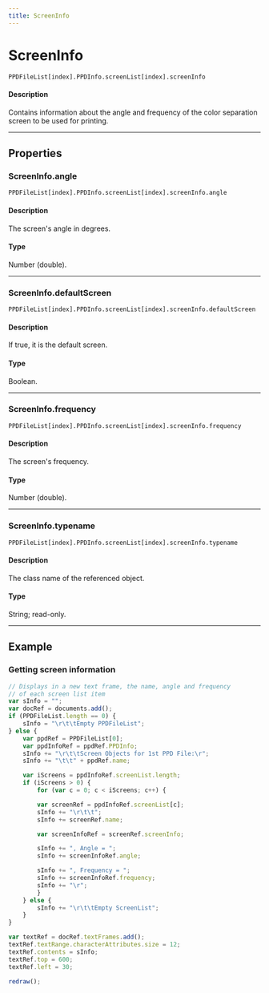 ```yaml
---
title: ScreenInfo
---
```

# ScreenInfo

`PPDFileList[index].PPDInfo.screenList[index].screenInfo`

#### Description

Contains information about the angle and frequency of the color separation screen to be used for printing.

---

## Properties

### ScreenInfo.angle

`PPDFileList[index].PPDInfo.screenList[index].screenInfo.angle`

#### Description

The screen's angle in degrees.

#### Type

Number (double).

---

### ScreenInfo.defaultScreen

`PPDFileList[index].PPDInfo.screenList[index].screenInfo.defaultScreen`

#### Description

If true, it is the default screen.

#### Type

Boolean.

---

### ScreenInfo.frequency

`PPDFileList[index].PPDInfo.screenList[index].screenInfo.frequency`

#### Description

The screen's frequency.

#### Type

Number (double).

---

### ScreenInfo.typename

`PPDFileList[index].PPDInfo.screenList[index].screenInfo.typename`

#### Description

The class name of the referenced object.

#### Type

String; read-only.

---

## Example

### Getting screen information

```javascript
// Displays in a new text frame, the name, angle and frequency
// of each screen list item
var sInfo = "";
var docRef = documents.add();
if (PPDFileList.length == 0) {
    sInfo = "\r\t\tEmpty PPDFileList";
} else {
    var ppdRef = PPDFileList[0];
    var ppdInfoRef = ppdRef.PPDInfo;
    sInfo += "\r\t\tScreen Objects for 1st PPD File:\r";
    sInfo += "\t\t" + ppdRef.name;

    var iScreens = ppdInfoRef.screenList.length;
    if (iScreens > 0) {
        for (var c = 0; c < iScreens; c++) {

        var screenRef = ppdInfoRef.screenList[c];
        sInfo += "\r\t\t";
        sInfo += screenRef.name;

        var screenInfoRef = screenRef.screenInfo;

        sInfo += ", Angle = ";
        sInfo += screenInfoRef.angle;

        sInfo += ", Frequency = ";
        sInfo += screenInfoRef.frequency;
        sInfo += "\r";
        }
    } else {
        sInfo += "\r\t\tEmpty ScreenList";
    }
}

var textRef = docRef.textFrames.add();
textRef.textRange.characterAttributes.size = 12;
textRef.contents = sInfo;
textRef.top = 600;
textRef.left = 30;

redraw();
```

